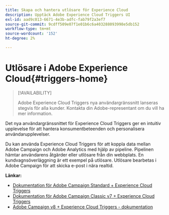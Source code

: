 ```yaml
---
title: Skapa och hantera utlösare för Experience Cloud
description: Upptäck Adobe Experience Cloud Triggers UI
exl-id: aad9c013-6671-4e3b-adfc-fab79f2a3ef7
source-git-commit: 9cdff509e07f1e01b6c6a403288093998e5db152
workflow-type: tm+mt
source-wordcount: '152'
ht-degree: 2%

---
```


# Utlösare i Adobe Experience Cloud{#triggers-home}

>[!AVAILABILITY]
>
>Adobe Experience Cloud Triggers nya användargränssnitt lanseras stegvis för alla kunder. Kontakta din Adobe-representant om du vill ha mer information.

Det nya användargränssnittet för Experience Cloud Triggers ger en intuitiv upplevelse för att hantera konsumentbeteenden och personalisera användarupplevelser.

Du kan använda Experience Cloud Triggers för att koppla data mellan Adobe Campaign och Adobe Analytics med hjälp av pipeline. Pipelinen hämtar användarens åtgärder eller utlösare från din webbplats. En kundvagnsöverläggning är ett exempel på utlösare. Utlösare bearbetas i Adobe Campaign för att skicka e-post i nära realtid.

**Länkar:**

* [Dokumentation för Adobe Campaign Standard + Experience Cloud Triggers](https://experienceleague.adobe.com/docs/campaign-standard/using/integrating-with-adobe-cloud/working-with-campaign-and-triggers/about-adobe-experience-cloud-triggers.html)
* [Dokumentation för Adobe Campaign Classic v7 + Experience Cloud Triggers](https://experienceleague.adobe.com/docs/campaign-classic/using/integrating-with-adobe-experience-cloud/experience-triggers/about-triggers.html)
* [Adobe Campaign v8 + Experience Cloud Triggers - dokumentation](https://experienceleague.adobe.com/docs/campaign/campaign-v8/connect/ac-triggers.html)
